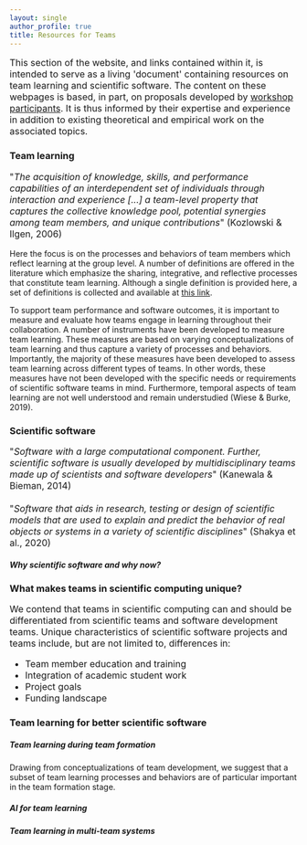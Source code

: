 ```yaml
---
layout: single
author_profile: true
title: Resources for Teams
---
```


<p style="font-size: 16px;">This section of the website, and links contained within it, is intended to serve as a living 'document' containing resources on team learning and scientific software. The content on these webpages is based, in part, on proposals developed by <a href = "{{ '/participants' | prepend: site.baseurl }}">workshop participants</a>. It is thus informed by their expertise and experience in addition to existing theoretical and empirical work on the associated topics. </p>


### Team learning

<p style="font-size: 16px;">
"<i>The acquisition of knowledge, skills, and performance capabilities of an interdependent set of individuals through interaction and experience [...] a team-level property that captures the collective knowledge pool, potential synergies among team members, and unique contributions</i>" (Kozlowski & Ilgen, 2006)
</p>

Here the focus is on the processes and behaviors of team members which reflect learning at the group level. A number of definitions are offered in the literature which emphasize the sharing, integrative, and reflective processes that constitute team learning. Although a single definition is provided here, a set of definitions is collected and available at <a href = "https://docs.google.com/spreadsheets/d/1WiIX490If0z7OzW1-Y9wLezDakIieydHgn1y6EAnQuM/edit?usp=sharing">this link</a>. 

To support team performance and software outcomes, it is important to measure and evaluate how teams engage in learning throughout their collaboration. A number of instruments have been developed to measure team learning. These measures are based on varying conceptualizations of team learning and thus capture a variety of processes and behaviors. Importantly, the majority of these measures have been developed to assess team learning across different types of teams. In other words, these measures have not been developed with the specific needs or requirements of scientific software teams in mind. Furthermore, temporal aspects of team learning are not well understood and remain understudied (Wiese & Burke, 2019). 

### Scientific software

<p style="font-size: 16px;">
"<i>Software with a large computational component. Further, scientific software is usually developed by multidisciplinary teams made up of scientists and software developers</i>" (Kanewala & Bieman, 2014)
<br> <br>
"<i>Software that aids in research, testing or design of scientific models that are used to explain and predict the behavior of real objects or systems in a variety of scientific disciplines</i>" (Shakya et al., 2020)
</p>

##### Why scientific software and why now?

### What makes teams in scientific computing unique?

<p style="font-size: 16px;">
We contend that teams in scientific computing can and should be differentiated from scientific teams and software development teams. 
Unique characteristics of scientific software projects and teams include, but are not limited to, differences in:
<ul style="font-size: 16px;"> <li>Team member education and training</li>
<li>Integration of academic student work</li>
<li>Project goals</li>
<li>Funding landscape</li>
</ul>
</p>


### Team learning for better scientific software

##### Team learning during team formation

Drawing from conceptualizations of team development, we suggest that a subset of team learning processes and behaviors are of particular important in the team formation stage.

##### AI for team learning

##### Team learning in multi-team systems



